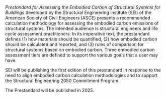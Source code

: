 _Prestandard for Assessing the Embodied Carbon of Structural Systems for Buildings_ developed by the Structural Engineering Institute (SEI) of the American Society of Civil Engineers (ASCE) presents a recommended calculation methodology for assessing the embodied carbon emissions of structural systems. The intended audience is structural engineers and life cycle assessment practitioners. In its imperative text, the prestandard defines (1) how materials should be quantified, (2) how embodied carbon should be calculated and reported, and (3) rules of comparison for structural systems based on embodied carbon. Three embodied carbon assessment tiers are defined to support the various goals that a user may have.

SEI will be publishing the first edition of this prestandard in response to the need to align embodied carbon calculation methodologies and to support the Structural Engineering 2050 Commitment Program.

The Prestandard will be published in 2025.